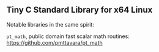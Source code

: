 Tiny C Standard Library for x64 Linux
-------------------------------------

Notable libraries in the same spirit:

`pt_math`, public domain fast scalar math routines: https://github.com/pmttavara/pt_math
